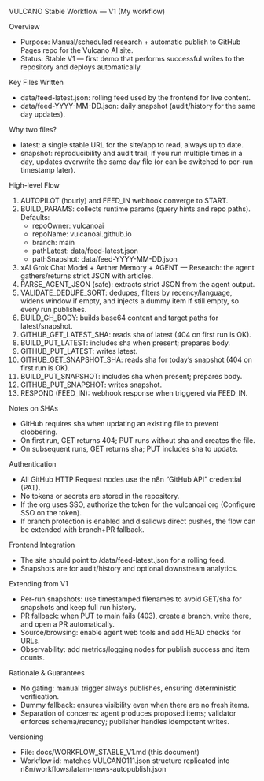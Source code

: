 VULCANO Stable Workflow — V1 (My workflow)

Overview
- Purpose: Manual/scheduled research + automatic publish to GitHub Pages repo for the Vulcano AI site.
- Status: Stable V1 — first demo that performs successful writes to the repository and deploys automatically.

Key Files Written
- data/feed-latest.json: rolling feed used by the frontend for live content.
- data/feed-YYYY-MM-DD.json: daily snapshot (audit/history for the same day updates).

Why two files?
- latest: a single stable URL for the site/app to read, always up to date.
- snapshot: reproducibility and audit trail; if you run multiple times in a day, updates overwrite the same day file (or can be switched to per-run timestamp later).

High-level Flow
1) AUTOPILOT (hourly) and FEED_IN webhook converge to START.
2) BUILD_PARAMS: collects runtime params (query hints and repo paths). Defaults:
   - repoOwner: vulcanoai
   - repoName: vulcanoai.github.io
   - branch: main
   - pathLatest: data/feed-latest.json
   - pathSnapshot: data/feed-YYYY-MM-DD.json
3) xAI Grok Chat Model + Aether Memory + AGENT — Research: the agent gathers/returns strict JSON with articles.
4) PARSE_AGENT_JSON (safe): extracts strict JSON from the agent output.
5) VALIDATE_DEDUPE_SORT: dedupes, filters by recency/language, widens window if empty, and injects a dummy item if still empty, so every run publishes.
6) BUILD_GH_BODY: builds base64 content and target paths for latest/snapshot.
7) GITHUB_GET_LATEST_SHA: reads sha of latest (404 on first run is OK).
8) BUILD_PUT_LATEST: includes sha when present; prepares body.
9) GITHUB_PUT_LATEST: writes latest.
10) GITHUB_GET_SNAPSHOT_SHA: reads sha for today’s snapshot (404 on first run is OK).
11) BUILD_PUT_SNAPSHOT: includes sha when present; prepares body.
12) GITHUB_PUT_SNAPSHOT: writes snapshot.
13) RESPOND (FEED_IN): webhook response when triggered via FEED_IN.

Notes on SHAs
- GitHub requires sha when updating an existing file to prevent clobbering.
- On first run, GET returns 404; PUT runs without sha and creates the file.
- On subsequent runs, GET returns sha; PUT includes sha to update.

Authentication
- All GitHub HTTP Request nodes use the n8n “GitHub API” credential (PAT).
- No tokens or secrets are stored in the repository.
- If the org uses SSO, authorize the token for the vulcanoai org (Configure SSO on the token).
- If branch protection is enabled and disallows direct pushes, the flow can be extended with branch+PR fallback.

Frontend Integration
- The site should point to /data/feed-latest.json for a rolling feed.
- Snapshots are for audit/history and optional downstream analytics.

Extending from V1
- Per-run snapshots: use timestamped filenames to avoid GET/sha for snapshots and keep full run history.
- PR fallback: when PUT to main fails (403), create a branch, write there, and open a PR automatically.
- Source/browsing: enable agent web tools and add HEAD checks for URLs.
- Observability: add metrics/logging nodes for publish success and item counts.

Rationale & Guarantees
- No gating: manual trigger always publishes, ensuring deterministic verification.
- Dummy fallback: ensures visibility even when there are no fresh items.
- Separation of concerns: agent produces proposed items; validator enforces schema/recency; publisher handles idempotent writes.

Versioning
- File: docs/WORKFLOW_STABLE_V1.md (this document)
- Workflow id: matches VULCANO111.json structure replicated into n8n/workflows/latam-news-autopublish.json

